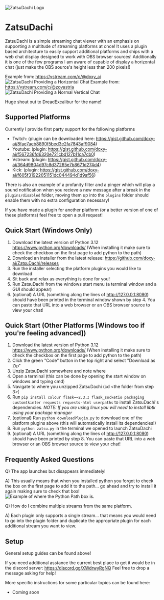 ![ZatsuDachi Logo](https://github.com/doxy-ai/ZatsuDachi/blob/master/resources/icon.png)

# ZatsuDachi

ZatsuDachi is a simple streaming chat viewer with an emphasis on supporting a multitude of streaming platforms at once! It uses a plugin based architecture to easily support additional platforms and ships with a web chat display designed to work with OBS browser sources! Additionally it is one of the few programs I am aware of capable of display a horizontal chat (just make the OBS source's height less than 200 pixels!)

Example from: https://vstream.com/c/@doxy_ai
![ZatsuDachi Providing a Horizontal Chat](https://github.com/doxy-ai/ZatsuDachi/blob/master/resources/zatsuExampleDoxy.png)
Example from: https://vstream.com/c/@zovastria
![ZatsuDachi Providing a Normal Vertical Chat](https://github.com/doxy-ai/ZatsuDachi/blob/master/resources/zatsuExampleZova.png)

Huge shout out to DreadExcalibur for the name!

## Supported Platforms

Currently I provide first party support for the following platforms
* Twitch: (plugin can be downloaded here: https://gist.github.com/doxy-ai/8fae7aeb8890f5bed3e2fa7843af9084)
* Youtube: (plugin: https://gist.github.com/doxy-ai/f567236fd6320e721cbd127b11ca7cb0)
* Vstream: (plugin: https://gist.github.com/doxy-ai/364d9804d97c8d37285e7b8671d274d4)
* Kick: (plugin: https://gist.github.com/doxy-ai/f605f31922051151dc044494d1d9af56)

There is also an example of a profanity filter and a pinger which will play a sound notification when you recieve a new message after a break in the `plugins/disabled` folder, moving them up into the `plugins` folder should enable them with no extra configuration necessary!

If you have made a plugin for another platform (or a better version of one of these platforms) feel free to open a pull request!

## Quick Start (Windows Only)

1) Download the latest version of Python 3.12 https://www.python.org/downloads/ (When installing it make sure to check the checkbox on the first page to add python to the path)
2) Download an installer from the latest release: https://github.com/doxy-ai/ZatsuDachi/releases
3) Run the installer selecting the platform plugins you would like to download
4) Sit back and relax as everything is done for you!
5) Run ZatsuDachi from the windows start menu (a terminal window and a GUI should appear)
6) (optional) A URL (something along the lines of http://127.0.0.1:8080) should have been printed in the terminal window shown by step 4. You can paste that URL into a web browser or an OBS browser source to view your chat!

## Quick Start (Other Platforms [Windows too if you're feeling advanced])

1) Download the latest version of Python 3.12 https://www.python.org/downloads/ (When installing it make sure to check the checkbox on the first page to add python to the path)
2) Click the green "Code" button in the top right and select "Download as Zip"
3) Unzip ZatsuDachi somewhere and note where
4) Open a terminal (this can be done by opening the start window on windows and typing cmd)
5) Navigate to where you unzipped ZatsuDachi (cd <the folder from step 3>)
6) Run `pip install colour flask==2.3.3 flask_socketio packaging customtkinter requests requests-html userpaths` to install ZatsuDachi's dependencies.
*NOTE: If you are using linux you will need to install libtk using your package manager*
7) (optional) Run `python downloadPlugin.py` to download one of the platform plugins above (this will automatically install its dependencies!)
8) Run `python zatsu.py` in the terminal we opened to launch ZatsuDachi
9) (optional) A URL (something along the lines of http://127.0.0.1:8080) should have been printed by step 8. You can paste that URL into a web browser or an OBS browser source to view your chat!

## Frequently Asked Questions

Q) The app launches but disappears immediately!

A) This usually means that when you installed python you forgot to check the box on the first page to add it to the path... go ahead and try to install it again making sure to check that box!
![Example of where the Python Path box is.](https://github.com/doxy-ai/ZatsuDachi/blob/master/resources/pythonInstall.png)

Q) How do I combine multiple streams from the same platform.

A) Each plugin only supports a single stream... that means you would need to go into the plugin folder and duplicate the appropriate plugin for each additional stream you want to view.

## Setup

General setup guides can be found above!

If you need additional asstance the current best place to get it would be in the discord server: https://discord.gg/XWdrwyRgNQ Feel free to drop a message asking for help!

More specific instructions for some particular topics can be found here:
* Coming soon
